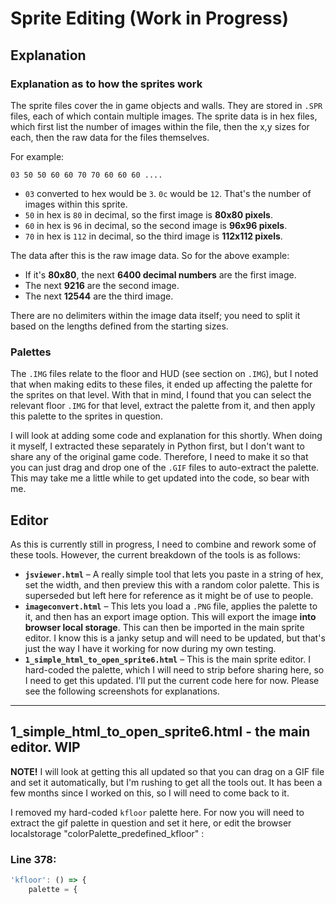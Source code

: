 # Sprite Editing (Work in Progress)

## Explanation

### Explanation as to how the sprites work
The sprite files cover the in game objects and walls. They are stored in `.SPR` files, each of which contain multiple images. The sprite data is in hex files, which first list the number of images within the file, then the x,y sizes for each, then the raw data for the files themselves.

For example:
```
03 50 50 60 60 70 70 60 60 60 ....
```
- `03` converted to hex would be `3`. `0c` would be `12`. That's the number of images within this sprite.
- `50` in hex is `80` in decimal, so the first image is **80x80 pixels**.
- `60` in hex is `96` in decimal, so the second image is **96x96 pixels**.
- `70` in hex is `112` in decimal, so the third image is **112x112 pixels**.

The data after this is the raw image data. So for the above example:
- If it's **80x80**, the next **6400 decimal numbers** are the first image.
- The next **9216** are the second image.
- The next **12544** are the third image.

There are no delimiters within the image data itself; you need to split it based on the lengths defined from the starting sizes.

### Palettes
The `.IMG` files relate to the floor and HUD (see section on `.IMG`), but I noted that when making edits to these files, it ended up affecting the palette for the sprites on that level. With that in mind, I found that you can select the relevant floor `.IMG` for that level, extract the palette from it, and then apply this palette to the sprites in question.

I will look at adding some code and explanation for this shortly. When doing it myself, I extracted these separately in Python first, but I don't want to share any of the original game code. Therefore, I need to make it so that you can just drag and drop one of the `.GIF` files to auto-extract the palette. This may take me a little while to get updated into the code, so bear with me.

## Editor
As this is currently still in progress, I need to combine and rework some of these tools. However, the current breakdown of the tools is as follows:

- **`jsviewer.html`** – A really simple tool that lets you paste in a string of hex, set the width, and then preview this with a random color palette. This is superseded but left here for reference as it might be of use to people.
- **`imageconvert.html`** – This lets you load a `.PNG` file, applies the palette to it, and then has an export image option. This will export the image **into browser local storage**. This can then be imported in the main sprite editor. I know this is a janky setup and will need to be updated, but that's just the way I have it working for now during my own testing.
- **`1_simple_html_to_open_sprite6.html`** – This is the main sprite editor. I hard-coded the palette, which I will need to strip before sharing here, so I need to get this updated. I'll put the current code here for now. Please see the following screenshots for explanations.

---
## 1_simple_html_to_open_sprite6.html - the main editor. WIP

**NOTE!** I will look at getting this all updated so that you can drag on a GIF file and set it automatically, but I'm rushing to get all the tools out. It has been a few months since I worked on this, so I will need to come back to it.  

I removed my hard-coded `kfloor` palette here. For now you will need to extract the gif palette in question and set it here, or edit the browser localstorage "colorPalette_predefined_kfloor" :  

### Line 378:
```js
'kfloor': () => {
    palette = {      
	

